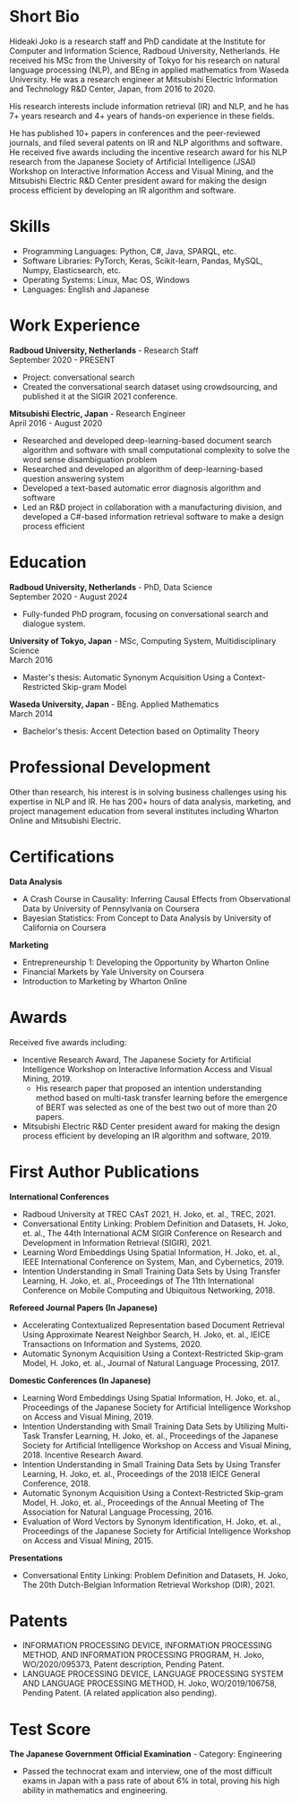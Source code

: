 <!-- H. Joko -->
# Short Bio

Hideaki Joko is a research staff and PhD candidate at the Institute for Computer and Information Science, Radboud University, Netherlands. He received his MSc from the University of Tokyo for his research on natural language processing (NLP), and BEng in applied mathematics from Waseda University. He was a research engineer at Mitsubishi Electric Information and Technology R&D Center, Japan, from 2016 to 2020.

His research interests include information retrieval (IR) and NLP, and he has 7+ years research and 4+ years of hands-on experience in these fields.

He has published 10+ papers in conferences and the peer-reviewed journals, and filed several patents on IR and NLP algorithms and software. He received five awards including the incentive research award for his NLP research from the Japanese Society of Artificial Intelligence (JSAI) Workshop on Interactive Information Access and Visual Mining, and the Mitsubishi Electric R&D Center president award for making the design process efficient by developing an IR algorithm and software. 


# Skills
- Programming Languages: Python, C#, Java, SPARQL, etc.
- Software Libraries: PyTorch, Keras, Scikit-learn, Pandas, MySQL, Numpy, Elasticsearch, etc.
- Operating Systems: Linux, Mac OS, Windows
- Languages: English and Japanese


# Work Experience

**Radboud University,  Netherlands**  - Research Staff\
September 2020 - PRESENT
- Project: conversational search
- Created the conversational search dataset using crowdsourcing, and published it at the SIGIR 2021 conference.

**Mitsubishi Electric, Japan**  - Research Engineer\
April 2016 - August 2020
- Researched and developed deep-learning-based document search algorithm and software with small computational complexity to solve the word sense disambiguation problem
- Researched and developed an algorithm of deep-learning-based question answering system
- Developed a text-based automatic error diagnosis algorithm and software
- Led an R&D project in collaboration with a manufacturing division, and developed a C#-based information retrieval software to make a design process efficient


# Education

**Radboud University, Netherlands** - PhD, Data Science\
September 2020 - August 2024
- Fully-funded PhD program, focusing on conversational search and dialogue system. 

**University of Tokyo, Japan** - MSc, Computing System, Multidisciplinary Science\
March 2016
- Master's thesis: Automatic Synonym Acquisition Using a Context-Restricted Skip-gram Model

**Waseda University, Japan** - BEng. Applied Mathematics\
March 2014
- Bachelor's thesis: Accent Detection based on Optimality Theory

# Professional Development
Other than research, his interest is in solving business challenges using his expertise in NLP and IR. He has 200+ hours of data analysis, marketing, and project management education from several institutes including Wharton Online and Mitsubishi Electric.

# Certifications
**Data Analysis**
- A Crash Course in Causality: Inferring Causal Effects from Observational Data by University of Pennsylvania on Coursera
- Bayesian Statistics: From Concept to Data Analysis by University of California on Coursera

**Marketing**
- Entrepreneurship 1: Developing the Opportunity by Wharton Online
- Financial Markets by Yale University on Coursera
- Introduction to Marketing by Wharton Online

# Awards
Received five awards including:
- Incentive Research Award, The Japanese Society for Artificial Intelligence Workshop on Interactive Information Access and Visual Mining, 2019.
  - His research paper that proposed an intention understanding method based on multi-task transfer learning before the emergence of BERT was selected as one of the best two out of more than 20 papers.
- Mitsubishi Electric R&D Center president award for making the design process efficient by developing an IR algorithm and software, 2019.


# First Author Publications

**International Conferences**
- Radboud University at TREC CAsT 2021, H. Joko, et. al., TREC, 2021.
- Conversational Entity Linking: Problem Definition and Datasets, H. Joko, et. al., The 44th International ACM SIGIR Conference on Research and Development in Information Retrieval (SIGIR), 2021.
- Learning Word Embeddings Using Spatial Information, H. Joko, et. al., IEEE International Conference on System, Man, and Cybernetics, 2019.
- Intention Understanding in Small Training Data Sets by Using Transfer Learning, H. Joko, et. al., Proceedings of The 11th International Conference on Mobile Computing and Ubiquitous Networking, 2018.

**Refereed Journal Papers (In Japanese)**
- Accelerating Contextualized Representation based Document Retrieval Using Approximate Nearest Neighbor Search, H. Joko, et. al., IEICE Transactions on Information and Systems, 2020.
- Automatic Synonym Acquisition Using a Context-Restricted Skip-gram Model,  H. Joko, et. al., Journal of Natural Language Processing, 2017.

**Domestic Conferences (In Japanese)**
- Learning Word Embeddings Using Spatial Information, H. Joko, et. al., Proceedings of the Japanese Society for Artificial Intelligence Workshop on Access and Visual Mining, 2019.
- Intention Understanding with Small Training Data Sets by Utilizing Multi-Task Transfer Learning, H. Joko, et. al., Proceedings of the Japanese Society for Artificial Intelligence Workshop on Access and Visual Mining, 2018. Incentive Research Award.
- Intention Understanding in Small Training Data Sets by Using Transfer Learning, H. Joko, et. al., Proceedings of the 2018 IEICE General Conference, 2018.
- Automatic Synonym Acquisition Using a Context-Restricted Skip-gram Model, H. Joko, et. al., Proceedings of the Annual Meeting of The Association for Natural Language Processing, 2016.
- Evaluation of Word Vectors by Synonym Identification, H. Joko, et. al., Proceedings of the Japanese Society for Artificial Intelligence Workshop on Access and Visual Mining, 2015.

**Presentations**
- Conversational Entity Linking: Problem Definition and Datasets, H. Joko, The 20th Dutch-Belgian Information Retrieval Workshop (DIR), 2021.

# Patents
- INFORMATION PROCESSING DEVICE, INFORMATION PROCESSING METHOD, AND INFORMATION PROCESSING PROGRAM, H. Joko, WO/2020/095373, Patent description, Pending Patent.
- LANGUAGE PROCESSING DEVICE, LANGUAGE PROCESSING SYSTEM AND LANGUAGE PROCESSING METHOD, H. Joko, WO/2019/106758, Pending Patent. (A related application also pending).

# Test Score
**The Japanese Government Official Examination** - Category: Engineering
- Passed the technocrat exam and interview, one of the most difficult exams in Japan with a pass rate of about 6% in total, proving his high ability in mathematics and engineering.
